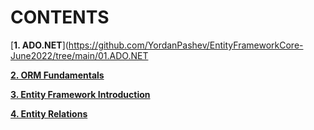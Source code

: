 # CONTENTS

[**1. ADO.NET**](https://github.com/YordanPashev/EntityFrameworkCore-June2022/tree/main/01.ADO.NET

[**2. ORM Fundamentals**](https://github.com/YordanPashev/EntityFrameworkCore-June2022/tree/main/02.ORM%20Fundamentals)

[**3. Entity Framework Introduction**](https://github.com/YordanPashev/EntityFrameworkCore-June2022/tree/main/03.Entity%20Framework%20Introduction)

[**4. Entity Relations**](https://github.com/YordanPashev/EntityFrameworkCore-June2022/tree/main/04.%20Entity%20Relations)




